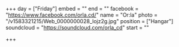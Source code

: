 +++
day = ["Friday"]
embed = ""
end = ""
facebook = "https://www.facebook.com/orla.cd/"
name = "Or:la"
photo = "/v1583321215/Web_0000000028_lojz2g.jpg"
position = ["Hangar"]
soundcloud = "https://soundcloud.com/orla_cd"
start = ""

+++
